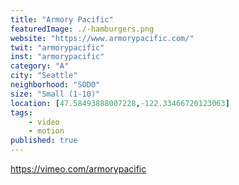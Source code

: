 ```yaml
---
title: "Armory Pacific"
featuredImage: ./-hamburgers.png
website: "https://www.armorypacific.com/"
twit: "armorypacific"
inst: "armorypacific"
category: "A"
city: "Seattle"
neighborhood: "SODO"
size: "Small (1-10)"
location: [47.58493888007228,-122.33466720123063]
tags:
    - video
    - motion
published: true
---
```


https://vimeo.com/armorypacific

